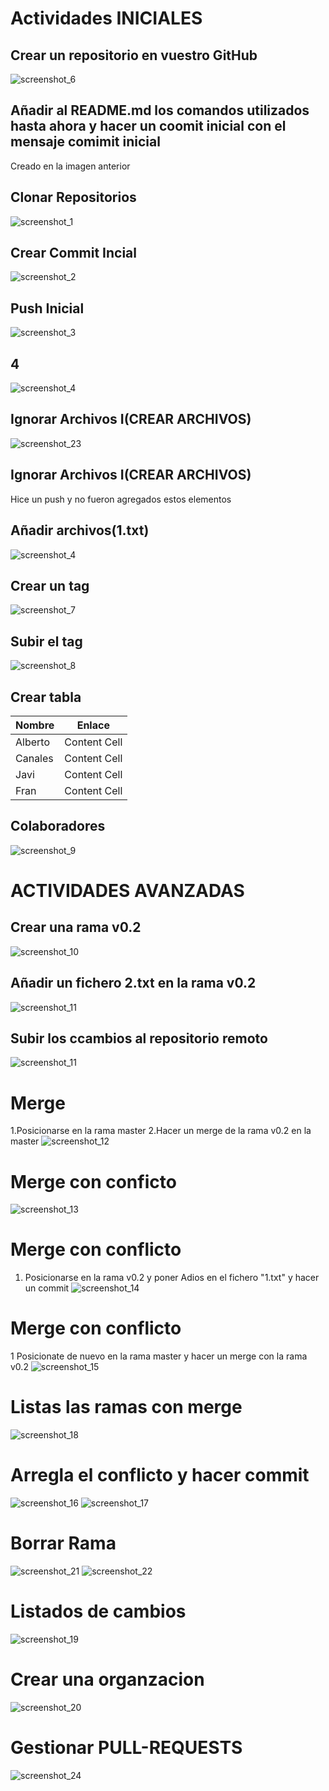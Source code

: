 ﻿# Actividades INICIALES
 
## Crear un repositorio en vuestro GitHub
![screenshot_6](https://user-images.githubusercontent.com/45201565/48945909-3fa24a00-ef2c-11e8-9969-932c141a4f25.png)
## Añadir al README.md los comandos utilizados hasta ahora y hacer un coomit inicial con el mensaje comimit inicial
Creado en la imagen anterior
## Clonar Repositorios
![screenshot_1](https://user-images.githubusercontent.com/45201565/48945904-3f09b380-ef2c-11e8-82c0-4534e72444d4.png)
## Crear Commit Incial
![screenshot_2](https://user-images.githubusercontent.com/45201565/48945905-3f09b380-ef2c-11e8-9ff0-f335d4487116.png)
## Push Inicial
![screenshot_3](https://user-images.githubusercontent.com/45201565/48945906-3f09b380-ef2c-11e8-87a6-e57309331178.png)
##  4
![screenshot_4](https://user-images.githubusercontent.com/45201565/48945907-3f09b380-ef2c-11e8-9952-3cabf2173228.png)
## Ignorar Archivos I(CREAR ARCHIVOS)
![screenshot_23](https://user-images.githubusercontent.com/45201565/48948730-e3442800-ef35-11e8-8b32-3c73b2090060.png)
## Ignorar Archivos I(CREAR ARCHIVOS)
Hice un push y no fueron agregados estos elementos
## Añadir archivos(1.txt)
![screenshot_4](https://user-images.githubusercontent.com/45201565/48945907-3f09b380-ef2c-11e8-9952-3cabf2173228.png)
## Crear un tag
![screenshot_7](https://user-images.githubusercontent.com/45201565/48945910-3fa24a00-ef2c-11e8-95fc-b5c09f1e79f7.png)
## Subir el tag
![screenshot_8](https://user-images.githubusercontent.com/45201565/48945911-3fa24a00-ef2c-11e8-87e7-ccfa713cac8a.png)

## Crear tabla

| Nombre | Enlace |
| ------------- | ------------- |
| Alberto  | Content Cell  |
| Canales  | Content Cell  |
| Javi  | Content Cell  |
| Fran  | Content Cell  |
## Colaboradores
![screenshot_9](https://user-images.githubusercontent.com/45201565/48945890-3ca75980-ef2c-11e8-832e-4cdedc5c05d5.png)

# ACTIVIDADES AVANZADAS 

## Crear una rama v0.2
![screenshot_10](https://user-images.githubusercontent.com/45201565/48945891-3d3ff000-ef2c-11e8-9169-3d7e05c4f80b.png)
## Añadir un  fichero 2.txt en la rama v0.2
![screenshot_11](https://user-images.githubusercontent.com/45201565/48945892-3d3ff000-ef2c-11e8-8220-37456546f1c5.png)
## Subir los ccambios al repositorio remoto
![screenshot_11](https://user-images.githubusercontent.com/45201565/48945892-3d3ff000-ef2c-11e8-8220-37456546f1c5.png)
# Merge
1.Posicionarse en la rama master
2.Hacer un merge de la rama v0.2 en la master
![screenshot_12](https://user-images.githubusercontent.com/45201565/48945893-3d3ff000-ef2c-11e8-8aa0-afb962711af3.png)
# Merge con conficto
![screenshot_13](https://user-images.githubusercontent.com/45201565/48945894-3d3ff000-ef2c-11e8-9ce9-2da09102a812.png)
# Merge con conflicto 
1. Posicionarse en la rama v0.2 y poner Adios en el fichero "1.txt"  y hacer un commit
![screenshot_14](https://user-images.githubusercontent.com/45201565/48945895-3dd88680-ef2c-11e8-9865-d5247917cfbf.png)
# Merge con conflicto 
1 Posicionate de nuevo en la rama master y hacer un merge con la rama v0.2
![screenshot_15](https://user-images.githubusercontent.com/45201565/48945896-3dd88680-ef2c-11e8-8b4c-229e0accfbd8.png)

# Listas las ramas con merge
![screenshot_18](https://user-images.githubusercontent.com/45201565/48945899-3dd88680-ef2c-11e8-8e78-e4a5eea81ab4.png)
# Arregla el conflicto y hacer commit
![screenshot_16](https://user-images.githubusercontent.com/45201565/48945897-3dd88680-ef2c-11e8-900b-5519967ad47c.png)
![screenshot_17](https://user-images.githubusercontent.com/45201565/48945898-3dd88680-ef2c-11e8-8bb6-ee26b10b945c.png)
# Borrar Rama
![screenshot_21](https://user-images.githubusercontent.com/45201565/48945902-3e711d00-ef2c-11e8-9728-ddb291f3ba7a.png)
![screenshot_22](https://user-images.githubusercontent.com/45201565/48945903-3e711d00-ef2c-11e8-9125-d99847884f9c.png)
# Listados de cambios
![screenshot_19](https://user-images.githubusercontent.com/45201565/48945900-3e711d00-ef2c-11e8-8ce6-0ea901222ecd.png)

# Crear una organzacion
![screenshot_20](https://user-images.githubusercontent.com/45201565/48945901-3e711d00-ef2c-11e8-9f2f-a41183287bb9.png)
# Gestionar PULL-REQUESTS
![screenshot_24](https://user-images.githubusercontent.com/45201565/48949586-be9d7f80-ef38-11e8-82da-bd44955df094.png)



